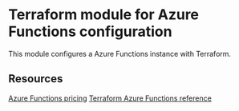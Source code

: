 # Terraform module for Azure Functions configuration

This module configures a Azure Functions instance with Terraform.

## Resources

[Azure Functions pricing](https://azure.microsoft.com/pricing/details/functions/)
[Terraform Azure Functions reference](https://registry.terraform.io/providers/hashicorp/azurerm/latest/docs/resources/function_app)
